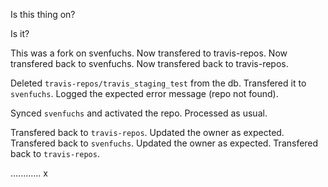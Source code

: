 Is this thing on?

Is it?

This was a fork on svenfuchs. Now transfered to travis-repos. Now transfered back to svenfuchs. Now transfered back to travis-repos.

Deleted `travis-repos/travis_staging_test` from the db. Transfered it to `svenfuchs`. Logged the expected error message (repo not found).

Synced `svenfuchs` and activated the repo. Processed as usual.

Transfered back to `travis-repos`. Updated the owner as expected.
Transfered back to `svenfuchs`. Updated the owner as expected.
Transfered back to `travis-repos`.

............
x
